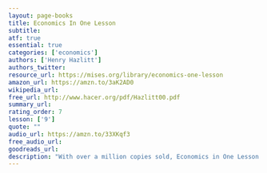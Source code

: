 ```yaml
---
layout: page-books
title: Economics In One Lesson
subtitle: 
atf: true
essential: true
categories: ['economics']
authors: ['Henry Hazlitt']
authors_twitter: 
resource_url: https://mises.org/library/economics-one-lesson
amazon_url: https://amzn.to/3aK2AD0
wikipedia_url: 
free_url: http://www.hacer.org/pdf/Hazlitt00.pdf
summary_url: 
rating_order: 7
lesson: ['9']
quote: ""
audio_url: https://amzn.to/33XKqf3
free_audio_url: 
goodreads_url: 
description: "With over a million copies sold, Economics in One Lesson is an essential guide to the basics of economic theory. A fundamental influence on modern libertarianism, Hazlitt defends capitalism and the free market from economic myths that persist to this day."
---
```

